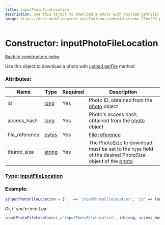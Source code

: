 ```yaml
---
title: inputPhotoFileLocation
description: Use this object to download a photo with [upload.getFile](../methods/upload.getFile.md) method
image: https://docs.madelineproto.xyz/favicons/android-chrome-256x256.png
---
```

# Constructor: inputPhotoFileLocation  
[Back to constructors index](index.md)



Use this object to download a photo with [upload.getFile](../methods/upload.getFile.md) method

### Attributes:

| Name     |    Type       | Required | Description |
|----------|---------------|----------|-------------|
|id|[long](../types/long.md) | Yes|Photo ID, obtained from the [photo](../constructors/photo.md) object|
|access\_hash|[long](../types/long.md) | Yes|Photo's access hash, obtained from the [photo](../constructors/photo.md) object|
|file\_reference|[bytes](../types/bytes.md) | Yes|[File reference](https://core.telegram.org/api/file_reference)|
|thumb\_size|[string](../types/string.md) | Yes|The [PhotoSize](../types/PhotoSize.md) to download: must be set to the `type` field of the desired PhotoSize object of the [photo](../constructors/photo.md)|



### Type: [InputFileLocation](../types/InputFileLocation.md)


### Example:

```php
$inputPhotoFileLocation = ['_' => 'inputPhotoFileLocation', 'id' => long, 'access_hash' => long, 'file_reference' => 'bytes', 'thumb_size' => 'string'];
```  


Or, if you're into Lua:

```lua
inputPhotoFileLocation={_='inputPhotoFileLocation', id=long, access_hash=long, file_reference='bytes', thumb_size='string'}

```



